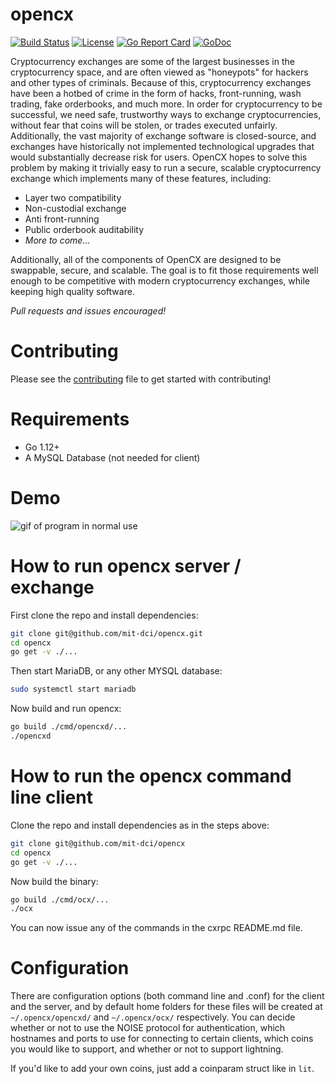 # opencx
[![Build Status](https://travis-ci.org/mit-dci/opencx.svg?branch=master)](https://travis-ci.org/mit-dci/opencx)
[![License](http://img.shields.io/badge/License-MIT-brightgreen.svg)](./LICENSE)
[![Go Report Card](https://goreportcard.com/badge/github.com/mit-dci/opencx)](https://goreportcard.com/report/github.com/mit-dci/opencx)
[![GoDoc](https://godoc.org/github.com/mit-dci/opencx?status.svg)](https://godoc.org/github.com/mit-dci/opencx)

Cryptocurrency exchanges are some of the largest businesses in the cryptocurrency space, and are often viewed as "honeypots" for hackers and other types of criminals.
Because of this, cryptocurrency exchanges have been a hotbed of crime in the form of hacks, front-running, wash trading, fake orderbooks, and much more.
In order for cryptocurrency to be successful, we need safe, trustworthy ways to exchange cryptocurrencies, without fear that coins will be stolen, or trades executed unfairly.
Additionally, the vast majority of exchange software is closed-source, and exchanges have historically not implemented technological upgrades that would substantially decrease risk for users.
OpenCX hopes to solve this problem by making it trivially easy to run a secure, scalable cryptocurrency exchange which implements many of these features, including:

  - Layer two compatibility
  - Non-custodial exchange
  - Anti front-running
  - Public orderbook auditability
  - *More to come...*

Additionally, all of the components of OpenCX are designed to be swappable, secure, and scalable.
The goal is to fit those requirements well enough to be competitive with modern cryptocurrency exchanges, while keeping high quality software.

*Pull requests and issues encouraged!*

# Contributing

Please see the [contributing](./CONTRIBUTING.md) file to get started with contributing!

# Requirements
 - Go 1.12+
 - A MySQL Database (not needed for client)

# Demo

![gif of program in normal use](../assets/opencxdemo.gif?raw=true)

# How to run opencx server / exchange
First clone the repo and install dependencies:
```sh
git clone git@github.com/mit-dci/opencx.git
cd opencx
go get -v ./...
```

Then start MariaDB, or any other MYSQL database:
```sh
sudo systemctl start mariadb
```

Now build and run opencx:
```sh
go build ./cmd/opencxd/...
./opencxd
```

# How to run the opencx command line client
Clone the repo and install dependencies as in the steps above:
```sh
git clone git@github.com/mit-dci/opencx
cd opencx
go get -v ./...
```

Now build the binary:
```sh
go build ./cmd/ocx/...
./ocx
```

You can now issue any of the commands in the cxrpc README.md file.

# Configuration
There are configuration options (both command line and .conf) for the client and the server, and by default home folders for these files will be created at `~/.opencx/opencxd/` and `~/.opencx/ocx/` respectively. You can decide whether or not to use the NOISE protocol for authentication, which hostnames and ports to use for connecting to certain clients, which coins you would like to support, and whether or not to support lightning.

If you'd like to add your own coins, just add a coinparam struct like in `lit`.
